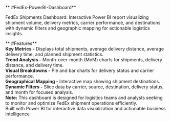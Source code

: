 ** #FedEx-PowerBI-Dashboard**  

FedEx Shipments Dashboard: Interactive Power BI report visualizing shipment volume, delivery metrics, carrier performance, and destinations with dynamic filters and geographic mapping for actionable logistics insights.

** #Features**  
**Key Metrics -** Displays total shipments, average delivery distance, average delivery time, and planned shipment statistics.    
**Trend Analysis -** Month-over-month (MoM) charts for shipments, delivery distance, and delivery time.    
**Visual Breakdowns -** Pie and bar charts for delivery status and carrier performance.  
**Geographical Mapping -** Interactive map showing shipment destinations.  
**Dynamic Filters -** Slice data by carrier, source, destination, delivery status, and month for focused analysis.  
**Note:** This dashboard is designed for logistics teams and analysts seeking to monitor and optimize FedEx shipment operations efficiently.  
Built with Power BI for interactive data visualization and actionable business intelligence
